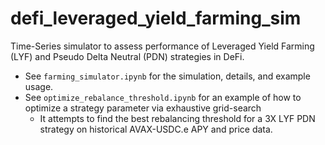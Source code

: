 # defi_leveraged_yield_farming_sim
Time-Series simulator to assess performance of Leveraged Yield Farming (LYF) and Pseudo Delta Neutral (PDN) strategies in DeFi.
- See `farming_simulator.ipynb` for the simulation, details, and example usage.
- See `optimize_rebalance_threshold.ipynb` for an example of how to optimize a strategy parameter via exhaustive grid-search
  - It attempts to find the best rebalancing threshold for a 3X LYF PDN strategy on historical AVAX-USDC.e APY and price data.
